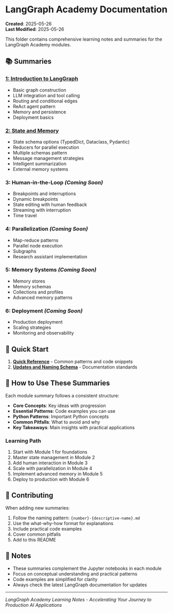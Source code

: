 # LangGraph Academy Documentation

**Created**: 2025-05-26  
**Last Modified**: 2025-05-26

This folder contains comprehensive learning notes and summaries for the LangGraph Academy modules.

## 📚 Summaries

### [1: Introduction to LangGraph](./1-intro-to-langgraph.md)
- Basic graph construction
- LLM integration and tool calling
- Routing and conditional edges
- ReAct agent pattern
- Memory and persistence
- Deployment basics

### [2: State and Memory](./2-state-and-memory.md)
- State schema options (TypedDict, Dataclass, Pydantic)
- Reducers for parallel execution
- Multiple schemas pattern
- Message management strategies
- Intelligent summarization
- External memory systems

### 3: Human-in-the-Loop *(Coming Soon)*
- Breakpoints and interruptions
- Dynamic breakpoints
- State editing with human feedback
- Streaming with interruption
- Time travel

### 4: Parallelization *(Coming Soon)*
- Map-reduce patterns
- Parallel node execution
- Subgraphs
- Research assistant implementation

### 5: Memory Systems *(Coming Soon)*
- Memory stores
- Memory schemas
- Collections and profiles
- Advanced memory patterns

### 6: Deployment *(Coming Soon)*
- Production deployment
- Scaling strategies
- Monitoring and observability

## 🚀 Quick Start

1. **[Quick Reference](./quick-reference.md)** - Common patterns and code snippets
2. **[Updates and Naming Schema](./updates-and-naming-schema.md)** - Documentation standards

## 📖 How to Use These Summaries

Each module summary follows a consistent structure:
- **Core Concepts**: Key ideas with progression
- **Essential Patterns**: Code examples you can use
- **Python Patterns**: Important Python concepts
- **Common Pitfalls**: What to avoid and why
- **Key Takeaways**: Main insights with practical applications

### Learning Path
1. Start with Module 1 for foundations
2. Master state management in Module 2
3. Add human interaction in Module 3
4. Scale with parallelization in Module 4
5. Implement advanced memory in Module 5
6. Deploy to production with Module 6

## 🔧 Contributing

When adding new summaries:
1. Follow the naming pattern: `{number}-{descriptive-name}.md`
2. Use the what-why-how format for explanations
3. Include practical code examples
4. Cover common pitfalls
5. Add to this README

## 📝 Notes

- These summaries complement the Jupyter notebooks in each module
- Focus on conceptual understanding and practical patterns
- Code examples are simplified for clarity
- Always check the latest LangGraph documentation for updates

---
*LangGraph Academy Learning Notes - Accelerating Your Journey to Production AI Applications*